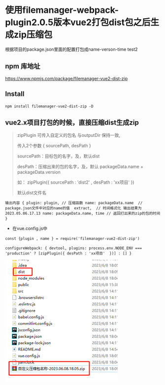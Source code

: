 
# 使用filemanager-webpack-plugin2.0.5版本vue2打包dist包之后生成zip压缩包
根据项目的package.json里面的配置打包成name-verson-time
test2
## npm 库地址
https://www.npmjs.com/package/filemanager-vue2-dist-zip

## Install

` npm install filemanager-vue2-dist-zip -D `

## vue2.x项目打包的时候，直接压缩dist生成zip
> zipPlugin 可传入自定义的包名 与outputDir 保持一致,
> 
> 传入2个参数 { sourcePath, desPath }
> 
> sourcePath：目标包的名字，及，默认dist
>
> desPath：压缩出来的包的名字，及，默认 packageData.name + packageData.version
> 
> 如： zipPlugin({ sourcePath : 'dist2' , desPath : 'xx项目'  })
> 
> 默认dist文件名

`输出内容 {
plugin: plugin, // 压缩函数
name: packageData.name  // package.json文件中对应的name的值 
extract,  // 时间格式化 输出结果为 2023.05.06.17.13
name: packageData.name,
time // 返回打出来的zip的包的时间
}`
- 在vue.config.js中

`const {plugin , name } = require('filemanager-vue2-dist-zip')`

`
configureWebpack: {
devtool,
plugins: process.env.NODE_ENV === 'production' ? [zipPlugin({ desPath : 'xx项目'  })] : []
}
`

![img.png](md/img.png)
